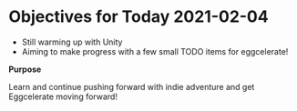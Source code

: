 # Objectives for Today 2021-02-04

- Still warming up with Unity
- Aiming to make progress with a few small TODO items for eggcelerate!


**Purpose**

Learn and continue pushing forward with indie adventure and get Eggcelerate moving forward!
